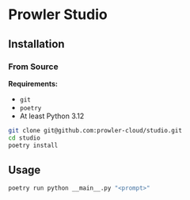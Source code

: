 
# Prowler Studio

## Installation

### From Source

**Requirements:**
- `git`
- `poetry`
- At least Python 3.12

```bash
git clone git@github.com:prowler-cloud/studio.git
cd studio
poetry install
```

## Usage

```bash
poetry run python __main__.py "<prompt>"
```
